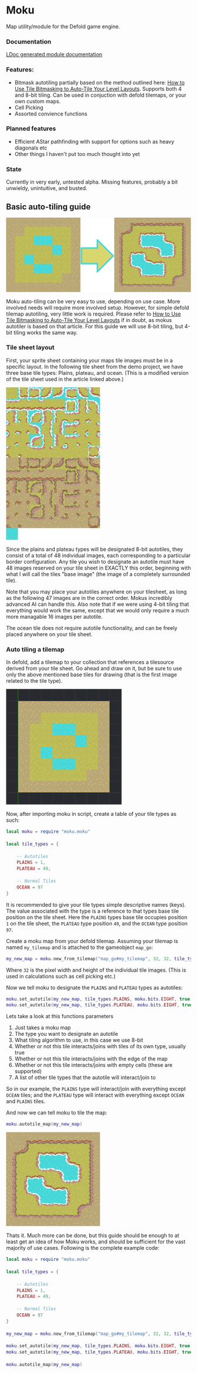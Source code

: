 # Moku
Map utility/module for the Defold game engine. 

### Documentation

[LDoc generated module documentation](http://htmlpreview.github.io/?https://github.com/Jrayp/Moku/blob/master/doc/index.html)

### Features: 

* Bitmask autotiling partially based on the method outlined here: [How to Use Tile Bitmasking to Auto-Tile Your Level Layouts](https://gamedevelopment.tutsplus.com/tutorials/how-to-use-tile-bitmasking-to-auto-tile-your-level-layouts--cms-25673). Supports both 4 and 8-bit tiling. Can be used in conjuction with defold tilemaps, or your own custom maps.
* Cell Picking
* Assorted convience functions

### Planned features

* Efficient AStar pathfinding with support for options such as heavy diagonals etc
* Other things I haven't put too much thought into yet

### State
Currently in very early, untested alpha. Missing features, probably a bit unwieldy, unintuitive, and busted. 

## Basic auto-tiling guide

![alt text](https://github.com/Jrayp/Moku/blob/master/doc/transition.png)

Moku auto-tiling can be very easy to use, depending on use case. More involved needs will require more involved setup. However, for simple defold tilemap autotiling, very little work is required. Please refer to [How to Use Tile Bitmasking to Auto-Tile Your Level Layouts](https://gamedevelopment.tutsplus.com/tutorials/how-to-use-tile-bitmasking-to-auto-tile-your-level-layouts--cms-25673) if in doubt, as mokus autotiler is based on that article. For this guide we will use 8-bit tiling, but 4-bit tiling works the same way.

### Tile sheet layout

First, your sprite sheet containing your maps tile images must be in a specific layout. In the following tile sheet from the demo project, we have three base tile types: Plains, plateau, and ocean. (This is a modified version of the tile sheet used in the article linked above.) 

![alt text](https://github.com/Jrayp/Moku/blob/master/main/images/autotiles_8bit.png)

Since the plains and plateau types will be designated 8-bit autotiles, they consist of a total of 48 individual images, each corresponding to a particular border configuration. Any tile you wish to designate an autotile must have 48 images reserved on your tile sheet in EXACTLY this order, beginning with what I will call the tiles "base image" (the image of a completely surrounded tile).

Note that you may place your autotiles anywhere on your tilesheet, as long as the following 47 images are in the correct order. Mokus incredibly advanced AI can handle this. Also note that if we were using 4-bit tiling that everything would work the same, except that we would only require a much more managable 16 images per autotile.

The ocean tile does not require autotile functionality, and can be freely placed anywhere on your tile sheet.

### Auto tiling a tilemap

In defold, add a tilemap to your collection that references a tilesource derived from your tile sheet. Go ahead and draw on it, but be sure to use only the above mentioned base tiles for drawing (that is the first image related to the tile type). 

![alt text](https://github.com/Jrayp/Moku/blob/master/doc/before.PNG)

Now, after importing moku in script, create a table of your tile types as such:

```lua
local moku = require "moku.moku"    

local tile_types = {
      
    -- Autotiles
    PLAINS = 1,
    PLATEAU = 49,
        
    -- Normal Tiles
    OCEAN = 97
}
```

It is recommended to give your tile types simple descriptive names (keys). The value associated with the type is a reference to that types base tile position on the tile sheet. Here the `PLAINS` types base tile occupies position `1` on the tile sheet, the `PLATEAU` type position `49`, and the `OCEAN` type position `97`. 

Create a moku map from your defold tilemap. Assuming your tilemap is named `my_tilemap` and is attached to the gameobject `map_go`:

```lua
my_new_map = moku.new_from_tilemap("map_go#my_tilemap", 32, 32, tile_types)
```

Where `32` is the pixel width and height of the individual tile images. (This is used in calculations such as cell picking etc.)

Now we tell moku to designate the `PLAINS` and `PLATEAU` types as autotiles:

```lua
moku.set_autotile(my_new_map, tile_types.PLAINS, moku.bits.EIGHT, true, true, true, {tile_types.PLATEAU})
moku.set_autotile(my_new_map, tile_types.PLATEAU, moku.bits.EIGHT, true, true, true)
```

Lets take a look at this functions parameters
1. Just takes a moku map
2. The type you want to designate an autotile
3. What tiling algorithm to use, in this case we use 8-bit
4. Whether or not this tile interacts/joins with tiles of its own type, usually true
5. Whether or not this tile interacts/joins with the edge of the map
6. Whether or not this tile interacts/joins with empty cells (these are supported)
7. A list of other tile types that the autotile will interact/join to 

So in our example, the `PLAINS` type will interact/join with everything except `OCEAN` tiles; and the `PLATEAU` type will interact with everything except `OCEAN` and `PLAINS` tiles.

And now we can tell moku to tile the map:

```lua
moku.autotile_map(my_new_map)
```

![alt text](https://github.com/Jrayp/Moku/blob/master/doc/after.PNG)

Thats it. Much more can be done, but this guide should be enough to at least get an idea of how Moku works, and should be sufficient for the vast majority of use cases. Following is the complete example code:

```lua
local moku = require "moku.moku"    

local tile_types = {
      
    -- Autotiles
    PLAINS = 1,
    PLATEAU = 49,
        
    -- Normal Tiles
    OCEAN = 97
}

my_new_map = moku.new_from_tilemap("map_go#my_tilemap", 32, 32, tile_types)

moku.set_autotile(my_new_map, tile_types.PLAINS, moku.bits.EIGHT, true, true, true, {tile_types.PLATEAU})
moku.set_autotile(my_new_map, tile_types.PLATEAU, moku.bits.EIGHT, true, true, true)

moku.autotile_map(my_new_map)
```
<!---

# Moku Functions

Following are the functions offered by Moku. The majority require the user to supply a moku map.

## Constructor Functions

These functions return new moku maps. Moku maps are tables of tile values, and other relevant data.

### moku.new(width, height, tile_width, tile_height, tile_types, fill_type, [tilemap_url])
Creates and returns a new moku map from scratch. The `tile_types` argument must be of a specific form as shown in the example. The keys are chosen by the user, and should be descriptive names of the tiles that your moku map uses. Their associated values are the integer positions of that tiles base tile image in a tile source.

Example:

 ```lua
 local tile_types = {
    PLAINS = 1,
    FOREST = 49,
    OCEAN = 97
 }

local my_map = moku.new(8, 8, 32, 32, tile_types, tile_types.FLOOR)
```

_PARAMETERS_
* __width__ <kbd>Integer</kbd> - Width of the new map in cells.
* __height__ <kbd>Integer</kbd> - Height of the new map in cells.
* __tile_width__ <kbd>Integer</kbd> - Width of individual tiles/cells in pixels.
* __tile_height__ <kbd>Integer</kbd> - Width of individual tiles/cells in pixels.
* __tile_types__ <kbd>Table</kbd> - A table of keys and integer values representing different tile types, and their associated base tile id.
* __fill_type__ <kbd>Integer</kbd> - The initial tile type (defined in the previous table) of the cells in the new map.  
* __tilemap_url__ <kbd>String</kbd> - Optional path to a defold tilemap. Required for auto-tiling, but not required for creating tiling matrices, explained below.

_RETURNS_
* __moku_map__ <kbd>table</kbd> - A new moku map.

### moku.new_from_tilemap(tilemap_url, tile_width, tile_height, tile_types)
Creates and returns a new moku map from a defold tilemap. When drawing your tilemap in the editor, use only the tiles base image for auto tiles.

Example:

 ```lua
 local tile_types = {
    PLAINS = 1,
    FOREST = 49,
    OCEAN = 97
 }

local my_map = moku.new_from_tilemap("my_map_go#my_tilemap", 32, 32, tile_types)
```

_PARAMETERS_
* __tilemap_url__ <kbd>String</kbd> - Required path to a defold tilemap.
* __tile_width__ <kbd>Integer</kbd> - Width of individual tiles/cells in pixels.
* __tile_height__ <kbd>Integer</kbd> - Width of individual tiles/cells in pixels.
* __tile_types__ <kbd>Table</kbd> - A table of keys and integer values representing different tile types, and their associated base tile id.

_RETURNS_
* __moku_map__ <kbd>table</kbd> - A new moku map.

## Iterator Functions

These functions are convienience functions for iterating through a specified region of a moku map. If you need custom iteration, you can of course iterate using a nested for loop. Just be aware that the moku map table also contains non coordinate data. It is therefore advised that you do not use a forp loop to avoid errors.

### moku.iterate_region(map, x, y, width, height, [fn])
Iterates a rectangular region of the supplied moku map, using `x`, `y`, `width`, and `height` as bounds. An optional function `fn` can be supplied to filter results.

Example:

```lua
local function is_plains(v)
    return v == tile_types.PLAINS
end

for x, y, v in moku.iterate_region(my_map, 5, 5, 3, 3, is_plains) do
    -- Change all plains tiles in the supplied rectangle to ocean tiles.
    map[x][y] = tile_types.OCEAN
end
```

_PARAMETERS_
* __map__ <kbd>Table</kbd> - A moku map.
* __x__ <kbd>Integer</kbd> - x coordinate of bottom left cell of region.
* __y__ <kbd>Integer</kbd> - y coordinate of bottom left cell of region.
* __width__ <kbd>Integer</kbd> - Width of the region.
* __width__ <kbd>Integer</kbd> - Height of the region.
* __fn__ <kbd>Function</kbd> - Optional filter function.

### moku.iterate(map, [fn])
Convinience/wrapper function for `moku.iterate_region(...)`. Iterates the entire moku map. A filter function can be supplied.

Example:

```lua
local function is_plains(v)
    return v == tile_types.PLAINS
end

for x, y, v in moku.iterate(my_map, is_plains) do
    -- Change all plains tiles of the map to ocean tiles.
    map[x][y] = tile_types.OCEAN
end
```

_PARAMETERS_
* __map__ <kbd>Table</kbd> - A moku map.
* __fn__ <kbd>Function</kbd> - Optional filter function.

### moku.iterate_surrounding(map, x, y, [fn])
Convinience/wrapper function for `moku.iterate_region(...)`. Iterates a 3x3 surrounding region of central cell. A filter function can be supplied.

Example:

```lua
local function is_plains(v)
    return v == tile_types.PLAINS
end

for x, y, v in moku.iterate_surrounding(my_map, 5, 5, is_plains) do
    -- Change all plains tiles of the supplied cell + its 8 surrounding neighbors, to ocean.
    map[x][y] = tile_types.OCEAN
end
```

_PARAMETERS_
* __map__ <kbd>Table</kbd> - A moku map.
* __x__ <kbd>Integer</kbd> - x coordinate of center cell.
* __y__ <kbd>Integer</kbd> - y coordinate of center cell.
* __fn__ <kbd>Function</kbd> - Optional filter function.

## General Functions

These are general functions that do not fit into any specific category. For now they are mostly related to simple cell/coordinate uses, such as determining the value of a neighboring cell.

### moku.within_bounds(map, x, y)
Tests whether a given coordinate is within the bounds of a supplied moku map.

Example:

```lua
if moku.within_bounds(my_map, i,j) then
    -- Do something at my_map[i][j] (probably)
else
    -- Don't do anything (probably)
end
```

_PARAMETERS_
* __map__ <kbd>Table</kbd> - A moku map.
* __x__ <kbd>Integer</kbd> - x coordinate we want to test for.
* __y__ <kbd>Integer</kbd> - y coordinate we want to test for.

_RETURNS_
* __within_bounds_flag__ <kbd>Boolean</kbd> - True if within bounds, false otherwise.

### moku.on_border(map, x, y)
Tests whether a given coordinate is a border cell, that is if (x,y) lies on the outer edge of the supplied moku map.

Example:

```lua
for x, y, value in moku.iterate(my_map) do
    if moku.on_border(my_map, x,y) then
        my_map[x][y] == tile_types.WALL
    else
        my_map[x][y] == tile_types.FLOOR
    end
end
```

_PARAMETERS_
* __map__ <kbd>Table</kbd> - A moku map.
* __x__ <kbd>Integer</kbd> - x coordinate you want to test for.
* __y__ <kbd>Integer</kbd> - y coordinate you want to test for.

_RETURNS_
* __on_border_flag__ <kbd>Boolean</kbd> - True if border cell, false otherwise.

### moku.within_dimensions(map, map_world_x, map_world_y, test_world_x, test_world_y)
Tests whether a given world/pixel coordinate is within the world dimensions of the supplied moku map, as calculated by the map and tile dimensions. Moku maps do not (currently) store current world position, so the user must supply this information.

Example:

```lua
if moku.within_dimensions(my_map, 0, 0, i, j) then
    print("The world position (i, j) is within the world dimensions of my_map!)
else
    print("The world position (i, j) is outside the world dimensions of my_map!)
end
```

_PARAMETERS_
* __map__ <kbd>Table</kbd> - A moku map.
* __map_world_x__ <kbd>Integer</kbd> - Current pixel x in world cooridnates of maps lower left corner.
* __map_world_y__ <kbd>Integer</kbd> - Current pixel y in world cooridnates of maps lower left corner.
* __test_world_x__ <kbd>Integer</kbd> - Pixel x in world coordinates we are testing for.
* __test_world_y__ <kbd>Integer</kbd> - Pixel y in world coordinates we are testing for

_RETURNS_
* __within_dimensions_flag__ <kbd>Boolean</kbd> - True if within dimensions, false otherwise.

### moku.neighbor_coords(x, y, dir)
Returns the coordinates of a supplied origin cells neighbor. The neighbor is specified by use of the `dir` argument. This argument is an integer that corresponds to one of the 8 directions on a (simple) compass, starting at 1 for north and continuing in clock-wise fashion to 8 for north-west. Moku provides an improvised "enum" table for direction, accessible with `moku.dir.[DIRECTION]`, for convinience.

Note that this calculation is independent of any moku map. It is not guarenteed that the returned value is within the bounds of whatever map you may be using it for.

Example:

```lua
local sw_x, sw_y = moku.neighbor_coords(5, 5, moku.dir.SOUTH_WEST)

-- Same thing
-- local sw_x, sw_y = moku.neighbor_coords(5, 5, 6)

print(sw_x, sw_y) -- Prints "4, 4"
```

_PARAMETERS_
* __x__ <kbd>Integer</kbd> - x coordinate of origin cell.
* __y__ <kbd>Integer</kbd> - y coordinate of origin cell.
* __dir__ <kbd>Integer</kbd> - Direction of coordinate we want. Range: 1-8

_RETURNS_
* __nx__ <kbd>Integer</kbd> - Neighbors x coordinate.
* __ny__ <kbd>Integer</kbd> - Neighbors y coordinate.

## Picking Functions

These functions handle cell picking, and take world position and map dimensions into account.

### moku.pick_cell(map, map_world_x, map_world_y, pick_world_x, pick_world_y)
Returns the coordinates of a moku map cell given the supplied world coordinates. Moku maps do not (currently) store current world position, so the user must supply this information. Returns nil if the world coordinates fall outside the world dimensions of the supplied moku map.

Example:

```lua
function on_input(self, action_id, action)
    if action_id == hash("left_click") then
        local cam_pos = go.get_position("camera")
        local wx = action.screen_x + cam_pos.x
        local wy = action.screen_y + cam_pos.y
        tx, ty = moku.pick_cell(my_map, my_map_pos_x, my_map_pos_y, wx, wy)

        if tx and ty then
            print("You clicked on the tile at (tx, ty). Good job!)
        else
            print("You clicked outside of the map! Reported.)
        end
    end
end
```

_PARAMETERS_
* __map__ <kbd>Table</kbd> - A moku map.
* __map_world_x__ <kbd>Integer</kbd> - Current pixel x in world cooridnates of maps lower left corner.
* __map_world_y__ <kbd>Integer</kbd> - Current pixel y in world cooridnates of maps lower left corner.
* __pick_world_x__ <kbd>Integer</kbd> - Pixel x in world coordinates we are testing for.
* __pick_world_y__ <kbd>Integer</kbd> - Pixel y in world coordinates we are testing for

_RETURNS_
* __cx__ <kbd>Integer</kbd> - x coordinate of picked tile, nil if none.
* __cy__ <kbd>Integer</kbd> - y coordinate of picked tile, nil if none.

## Auto-tiling functions

These functions handle auto-tiling and the creation of tiling matrices. Currently, to use auto tiling you must supply a tilemap url to your moku map. If you are not using a defold tilemap, you may use the somewhat more cumbersome and expensive, but equally effective, tiling matrices.

### moku.add_auto_tile(map, tile_type, bits, join_self, join_edge, join_nil, joining_types)
This function tells a moku map which `tile_type` should be treated as an auto tile. Once added this tile type will be taken into consideration when using any of the other functions listed under this section. Tile types that have not been added using this function are ignored completely.

You must supply a moku map and a `tile_type` as defined in your `tile_types` table.

You must then decide on which autotiling algorithm you will use. 4-bit or 8-bit. 4-bit autotiling does not take corners into account, and requires only 16 images to work correctly. 8-bit autotiling does take corners into account but requires a whopping 48 images to work correctly. This decision is clearly dependent in your use case. I recommend using 4-bit tiling when possible.

The three joining flags tell moku how this autotile should respond to tiles of its own type, the maps edge, and empty cells in your map, respectively. If set to true the autotiler will consider these cases as "joining tiles" during the autotiling process.

Any additional tile types that should act as valid joining tiles to the original autotile can be added in a list under the `joining_types` argument.

Note that you will not necessarily be using auto tiling for every tile type. Think walls (require auto-tiling) and floors (usually do not).  

Example:

```lua
local tile_types = {
    -- Autotiles
    PLAINS = 1,
    PLATEAU = 49,
    -- Normal Tiles
    OCEAN = 97
}

my_map = moku.new_from_tilemap("map_go#tilemap", 32, 32, tile_types)

-- Adds the PLAINS tile type as an autotile, sets it to use 8-bit autotiling, and instructs moku to treat other PLAINS tiles and the maps edges as joining tiles. Empty tiles will not act as joining tiles. Furthermore, PLATEAU tiles will act as additional joining tiles.
moku.add_auto_tile(my_map, tile_types.PLAINS, 8, true, true, false, {tile_types.PLATEAU})

-- Similar to PLAINS we now add PLATEAU tiles. These act similar to plains, but do not treat PLAINS as joining tiles.
moku.add_auto_tile(my_map, tile_types.PLATEAU, 8, true, true, false)
```

_PARAMETERS_
* __map__ <kbd>Table</kbd> - A moku map.
* __tile_type__ <kbd>Integer</kbd> - Tile type to add as an auto tile.
* __bits__ <kbd>Integer</kbd> - Autotiling algorithm. 4 or 8.
* __join_self__ <kbd>Boolean</kbd> - Whether or not this autotile will join to tiles of its own type.
* __join_edge__ <kbd>Boolean</kbd> - Whether or not this autotile will join to the edge of the map.
* __join_nil__ <kbd>Boolean</kbd> - Whether or not this autotile will join to empty cells of the map.
* __joining_types__ <kbd>Table</kbd> - Further tile types to act as joining tiles, supplied in list form.

### moku.tile_sum(map, x, y)
Returns the calculated binary sum of a supplied tile. This sum corresponds to the correct position of the image within your maps tilesource, after autotiling.

This function is of limited practical use on its own, but is used extensively by other functions in this section.

_PARAMETERS_
* __map__ <kbd>Table</kbd> - A moku map.
* __x__ <kbd>Integer</kbd> - x coordinate of cell you want to autotile.
* __y__ <kbd>Integer</kbd> - y coordinate of cell you want to autotile.

_RETURNS_
* __sum__ <kbd>Table</kbd> - Calculated binary sum of this cell.

### moku.auto_tile_cell(map, x, y)
Autotiles the supplied cell. Returns the calculated binary sum of the tile. This sum corresponds to the correct position of the image within your maps tilesource, after autotiling. Probably of limited practical use on its own, but is used extensively by other functions in this section.

Note that your supplied map must have been given a valid `tilemap_url` for this to work, and you must have added at least one auto tile with `moku.add_auto_tile(..)` to see any difference.

_PARAMETERS_
* __map__ <kbd>Table</kbd> - A moku map.
* __x__ <kbd>Integer</kbd> - x coordinate of cell you want to autotile.
* __y__ <kbd>Integer</kbd> - y coordinate of cell you want to autotile.

_RETURNS_
* __sum__ <kbd>Table</kbd> - Calculated binary sum of this cell.

### moku.auto_tile_region(map, x, y, width, height)
Autotiles a rectangular region of the supplied moku map, using `x`, `y`, `width`, and `height` as bounds. Probably of limited practical use, but used by other functions in this section.

Note that your supplied map must have been given a valid `tilemap_url` for this to work, and you must have added at least one auto tile with `moku.add_auto_tile(..)` to see any difference.

_PARAMETERS_
* __map__ <kbd>Table</kbd> - A moku map.
* __x__ <kbd>Integer</kbd> - x coordinate of bottom left cell of region.
* __y__ <kbd>Integer</kbd> - y coordinate of bottom left cell of region.
* __width__ <kbd>Integer</kbd> - Width of the region.
* __width__ <kbd>Integer</kbd> - Height of the region.

### moku.auto_tile_map(map)
Autotiles the entire supplied moku map.

Note that your supplied map must have been given a valid `tilemap_url` for this to work, and you must have added at least one auto tile with `moku.add_auto_tile(..)` to see any difference.

_PARAMETERS_
* __map__ <kbd>Table</kbd> - A moku map.

### moku.auto_tile_surrounding(map, x, y)
Convinience/wrapper function for `moku.auto_tile_region(...)`. Autotiles a 3x3 surrounding region of a supplied central cell. Very useful for real time autotiling!

Note that your supplied map must have been given a valid `tilemap_url` for this to work, and you must have added at least one auto tile with `moku.add_auto_tile(..)` to see any difference.

Example:

```lua
-- This will quickly autotile the changed cell, as well as the surrounding tiles that are affected by the change.
my_map[i][j] = tile_types.WALL
moku.auto_tile_surrounding(my_map, i, j)
```

_PARAMETERS_
* __map__ <kbd>Table</kbd> - A moku map.
* __x__ <kbd>Integer</kbd> - x coordinate of center cell.
* __y__ <kbd>Integer</kbd> - y coordinate of center cell.
--->
